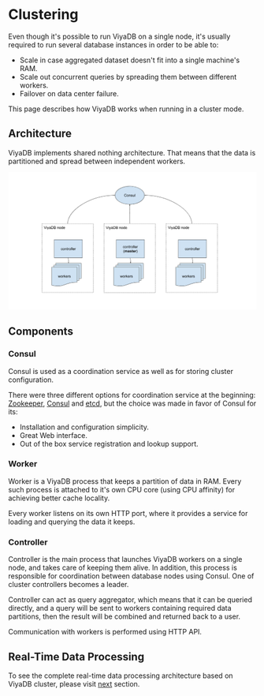 Clustering
===========

Even though it's possible to run ViyaDB on a single node, it's usually required
to run several database instances in order to be able to:

 * Scale in case aggregated dataset doesn't fit into a single machine's RAM.
 * Scale out concurrent queries by spreading them between different workers.
 * Failover on data center failure.

This page describes how ViyaDB works when running in a cluster mode.

## Architecture

ViyaDB implements shared nothing architecture. That means that the data is partitioned
and spread between independent workers.

![Clustering](img/clustering1.png)

## Components

### Consul

Consul is used as a coordination service as well as for storing cluster configuration.

There were three different options for coordination service at the beginning: [Zookeeper](https://zookeeper.apache.org/),
[Consul](https://www.consul.io/) and [etcd](https://coreos.com/etcd/), but the choice was made in favor of Consul for its:

 * Installation and configuration simplicity.
 * Great Web interface.
 * Out of the box service registration and lookup support.

### Worker

Worker is a ViyaDB process that keeps a partition of data in RAM. Every such process is
attached to it's own CPU core (using CPU affinity) for achieving better cache locality.

Every worker listens on its own HTTP port, where it provides a service for loading and
querying the data it keeps.

### Controller

Controller is the main process that launches ViyaDB workers on a single node, and takes
care of keeping them alive. In addition, this process is responsible for coordination
between database nodes using Consul. One of cluster controllers becomes a leader.

Controller can act as query aggregator, which means that it can be queried directly, and
a query will be sent to workers containing required data partitions, then the result
will be combined and returned back to a user.

Communication with workers is performed using HTTP API.

## Real-Time Data Processing

To see the complete real-time data processing architecture based on ViyaDB cluster, please
visit [next](realtime.md) section.


